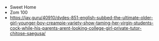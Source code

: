 - Sweet Home 
- Zom 100
- https://jav.guru/40910/dvdes-851-english-subbed-the-ultimate-older-girl-younger-boy-creampie-variety-show-taming-her-virgin-students-cock-while-his-parents-arent-looking-college-girl-private-tutor-chitose-saegusa/